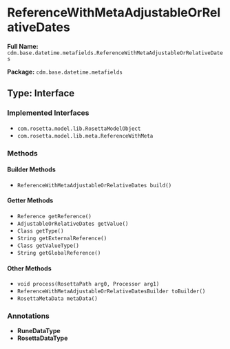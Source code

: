 # ReferenceWithMetaAdjustableOrRelativeDates

**Full Name:** `cdm.base.datetime.metafields.ReferenceWithMetaAdjustableOrRelativeDates`

**Package:** `cdm.base.datetime.metafields`

## Type: Interface

### Implemented Interfaces

- `com.rosetta.model.lib.RosettaModelObject`
- `com.rosetta.model.lib.meta.ReferenceWithMeta`

### Methods

#### Builder Methods

- `ReferenceWithMetaAdjustableOrRelativeDates build()`

#### Getter Methods

- `Reference getReference()`
- `AdjustableOrRelativeDates getValue()`
- `Class getType()`
- `String getExternalReference()`
- `Class getValueType()`
- `String getGlobalReference()`

#### Other Methods

- `void process(RosettaPath arg0, Processor arg1)`
- `ReferenceWithMetaAdjustableOrRelativeDatesBuilder toBuilder()`
- `RosettaMetaData metaData()`

### Annotations

- **RuneDataType**
- **RosettaDataType**

